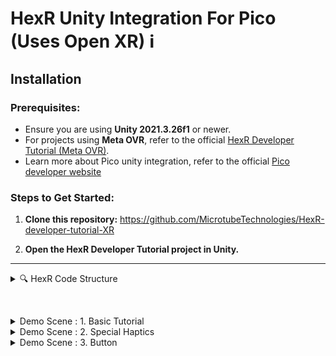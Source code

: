 # HexR Unity Integration For Pico (Uses Open XR) ℹ️

## Installation

### Prerequisites:
- Ensure you are using **Unity 2021.3.26f1** or newer.
- For projects using **Meta OVR**, refer to the official [HexR Developer Tutorial (Meta OVR)](https://github.com/MicrotubeTechnologies/HexR-Developer-Tutorial-Meta-OVR).
- Learn more about Pico unity integration, refer to the official [Pico developer website](https://developer.picoxr.com/resources/)
  
### Steps to Get Started:
1. **Clone this repository:**
   https://github.com/MicrotubeTechnologies/HexR-developer-tutorial-XR

2. **Open the HexR Developer Tutorial project in Unity.**

---

<details>
  <summary>🔍 HexR Code Structure</summary>

### Learn more about the HexR code structure and architecture 💡

<details>
  <summary>1. Hand Tracking (PhysicsHandTracking)</summary>

#### The HexR hand supports both the **OpenXR** and **Meta OVR** hand skeleton structure.  
Here’s a summary of the differences in hand structure:
- **OpenXR Hand Skeleton**
- **Meta OVR Hand Skeleton**  
The `PhysicsHandTracking` script mimics the position/rotation of either the OpenXR or Meta OVR hands, the script is attached to the Left/Right hand physics component under HexR Main.

![Hand Skeleton](https://github.com/user-attachments/assets/2585a044-ae44-4814-88e5-abe61c876f8e)

If a custom hand structure is used, you will have to recreate the `PhysicsHandTracking` to track each joint.

</details>

<details>
  <summary>2. HexR Overall Manager (HaptGloveManager)</summary>

#### The `HaptGloveManager` simplifies the setup process.  
- In the inspector, ensure the XR framework is set to OpenXR and click the **"Auto Set Up HexR"** button.
- If Set up is successfull, there should be no missing links in the inspector for HexR main, Left Hand Physics and Right hand Physics.
- Check the debug log to ensure the setup is successful. 

![Setup Image](https://github.com/user-attachments/assets/f09f713f-fa81-484e-8646-bbe830ecce35)

#### HaptGloveManager Settings:
- **XR Framework:**  
  - Do select only the OpenXR Framework as there will be missing assets if meta OVR is selected, for projects using Meta OVR refer to the meta developer tutorial in the link above.

- **HexR Hand Menu:**  
  - The hand menu 
  
</details>

<details>
  <summary>3. Haptics Controller (PressureTrackerMain)</summary>

#### The `PressureTrackerMain` script contains all of the functions to trigger haptics.
#### There is 6 Channels in the HexR glove allowing haptics to be triggered for each finger and the palm

- Overview
  - Functions are categorized by **single-channel** or **multi-channel** triggers.
  - Haptics intensity range from 0.1 (no haptics) to 1 (Max haptics).
  - Refer to the demo scene to see examples of how these functions are used.

- Function : IsHandNear()
  - This is use to check if the user left or right hand is grabbing or near the target object, so that haptics is correctly triggered at the right timme and by the right hand.
    
- Function : CustomSingleHaptics ( Haptics.Finger finger, bool states, float intensity, float speed, bool ByPassHandCheck )
  - Haptics.Finger = which finger is to be triggered: index,middle,ring,pinky,thumb,palm
  - states : true = haptics in , false = haptics out
  - intensity : 0.1 - 1 , min haptics - max haptics
  - speed : 0.1 - 1 , slowly increase haptics vs fast increase haptics
  - ByPassHandCheck : true = will trigger haptics without checking IsHandNear()

- Function : CustomSingleVibrations(Haptics.Finger finger, bool states, float intensity, float frequency, bool ByPassHandCheck)
  - Haptics.Finger = which finger is to be triggered: index,middle,ring,pinky,thumb,palm
  - states : true = haptics in , false = haptics out
  - frequency : 0.1 - 2 
  - intensity : 0.1 - 1 , min haptics - max haptics
  - ByPassHandCheck : true = will trigger haptics without checking IsHandNear()
</details>

<details>
  <summary>4. HexR Grab and Pinch (HexRGrabbable)</summary>

#### The `HexRGrabbable` script enables objects to be picked up by the HexR hands.
#### This is optional as you can also use the grab/pinch provided by **OpenXR**, however the haptics trigger and physics of grab will be different. Give both a try to see which is more suitable for you.
To set up `HexRGrabbable`:
1. Ensure the object has a **Collider (Trigger)** and **Rigidbody** attached to the same GameObject.
2. Since the interaction is physics-based, adjust the size of the collider to improve grab/pinch behavior.
3. Optionally, attach an additional collider if you want the object to interact with other GameObjects.

![Grabbable Example](https://github.com/user-attachments/assets/3fadad3e-80d7-4f57-9186-a63d4ebc125f)

#### HexRGrabbable Settings:
- **Type of Grab:**  
  - **Palm Grab:** Requires the palm and at least one finger to touch the object (thumb not required).
  - **Pinch Grab:** Requires the thumb and at least one finger to touch the object (palm not required).

- **Gravity Bool:**  
  If enabled, gravity will affect the object when released.

- **Haptic Slider:**  
  Controls the strength of the haptic feedback during grab or pinch.  
  - `0`: No haptics  
  - `60`: Maximum haptics strength

- **On Grab Event:**  
  Trigger an event when the object is grabbed or pinched.

- **On Release Event:**  
  Trigger an event when the object is released.

</details>

<details>
  <summary>5. Creating Haptic Zones (SpecialHaptics)</summary>

#### The `SpecialHaptics` script enables objects to trigger a custom haptic effect when touch.

![image](https://github.com/user-attachments/assets/15bc96c7-db42-452c-adeb-68b657984802)

To set up `SpecialHaptics`:
1. Ensure the object has a **Collider (Trigger)** attached to the same GameObject.
2. Since the interaction is physics-based, adjust the size of the collider for the haptic zone.
3. Select the type of Haptics in the inspector.

#### SpecialHaptics Settings:
- **Custom Vibrations:**  
  - When activated will create the vibration effects.
  - *Frequency Speed:* the frequency of the vibrations.
  - *Haptic Strength:* the strength of the vibrations.
- **Custom Haptics:**
  - When activated/touch will trigger a constant haptic.
  - *Haptic Pressure:* slider to adjust strength of haptic. 10 = weakest, 60 = strongest.
- **Fountain Effect:**  
  - When activated will simulate running water.
 
- **Raindrop Effect:**  
  - When activated will simulate raindrops with random haptics trigger.
    
- **Heart Beat Effect:**  
  - When activated will simulate beating heart, but only affects fingers and not palm.
    
- **Hand Squeeze Effect:**  
  - When activated will allows the player to trigger an event by squeezing the hand
  - `0.1`: Fully closed hand  
  - `1`: Fully open hand
</details> 

<details>
  <summary>6. Determine if hand is near (ProximityCheck)</summary>

#### The `ProximityCheck` script checks if the left or right hand is near the target object.
#### Haptics is only trigger when the hand is near the object.
#### Place the `ProximityCheck` prefab as a child of the target object and click the auto set up.
#### You should adjust the size of your trigger collider to ensure that it is optimise.


</details> 
</details>

&nbsp;

<details>
<summary> Demo Scene : 1. Basic Tutorial </summary>
 
## **Demo Scene : 1. Basic Tutorial **

#### The **Basic Tutorial ** demo scene contains the implementation to grab and pinch object using HexR grabbing and pinching.

![image](https://github.com/user-attachments/assets/a5ecd879-2c42-4e4b-a056-69a30dbceaec)

- Apple Object 🍎
  - The HexRGrabbable script is attach to the apple to allow it to be pick up. Palm grab have been selected and a haptics of 50 is triggered upon grab.
  - Gravity bool have been turned on, hence when you release the apple, it will be affected by gravity.

- Key Object 🔑
  - The HexRGrabbable script is attach to the apple to allow it to be pick up. Pinch grab have been selected and a haptics of 30 is triggered upon grab.
  - Gravity bool have been turned off.

- Torch Object 🔥
  - The HexRGrabbable script is attach to the torch to allow it to be pick up. Palm grab have been selected and a haptics of 40 is triggered upon grab.
  - Gravity bool have been turned off.
  - The SpecialHaptics is attach to the haptic zone(child gameobject) to allow vibrations to be triggered when touching the fire.

- Button Object 🎮
  - Button objects uses XR interaction and haptics is triggered from the events when the buttons is push.
  - Take a look at Open XR documentation to understand how to implement their hands interactions.
</details>

<details>
<summary> Demo Scene : 2. Special Haptics </summary>
 
## **  Demo Scene : 2. Special Haptics Tutorial ⛲ **

#### The **Special Haptics Tutorial** demo scene contains the haptics implementations for using triggers and colliders to trigger haptics. 
#### There is a haptic zone in the fountain, Heart and rain clouds.
#### To create a haptic zone simply attach the `SpecialHaptics` Script and a collider(trigger) to a gameobject.

![image](https://github.com/user-attachments/assets/49262fdc-6391-4753-815a-d2d5c7988306)



</details>

<details>
<summary> Demo Scene : 3. Button </summary>
 
## **  Demo Scene : 3. Button  **

#### The **Button Tutorial** demo scene contains the haptics implementations by using event trigger. 
#### The haptics function are triggered by the interactable Events in XR simple Interactable in each buttons.
#### A Proximity Check is place in the buttons to determine if the left or right hand have triggered the event.

![image](https://github.com/user-attachments/assets/472501fa-952c-40bc-8c0b-89ed692bd22b)



</details>



 
